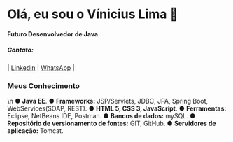 <h1>Olá, eu sou o Vínicius Lima 👋</h1>
<h4>Futuro Desenvolvedor de Java</h4>
<h5>Contato:</h5>
| <a href="//www.linkedin.com/in/viniciusylima">Linkedin</a> | 
<a href="//api.whatsapp.com/send?phone=5511949878919">WhatsApp</a> |

<h3><Strong>Meus Conhecimento</Strong></h3>\n
● <Strong>Java EE</Strong>.					
● <Strong>Frameworks:</Strong> JSP/Servlets, JDBC, JPA, Spring Boot, WebServices(SOAP, REST).					
● <Strong>HTML 5, CSS 3, JavaScript</Strong>.					
● <Strong>Ferramentas:</Strong> Eclipse, NetBeans IDE, Postman.					
● <Strong>Bancos de dados:</Strong> mySQL.					
● <Strong>Repositório de versionamento de fontes:</Strong> GIT, GitHub.					
● <Strong>Servidores de aplicação:</Strong> Tomcat.


